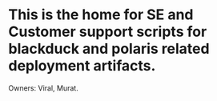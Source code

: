 # This is the home for SE and Customer support scripts for blackduck and polaris related deployment artifacts.

Owners: Viral, Murat.

